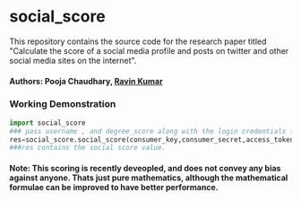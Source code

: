 # social_score
This repository contains the source code for the research  paper titled "Calculate the score of a social media profile and posts on twitter and other social media sites on the internet".

#### Authors: Pooja Chaudhary, [Ravin Kumar](https://mr-ravin.github.io)

### Working Demonstration
```python
import social_score
### pass username , and degree_score along with the login credentials for twitter app.
res=social_score.social_score(consumer_key,consumer_secret,access_token,access_token_secret,username,degree_score) 
###res contains the social score value.
```

#### Note: This scoring is recently deveopled, and does not convey any bias against anyone. Thats just pure mathematics, although the mathematical formulae can be improved to have better performance. 
